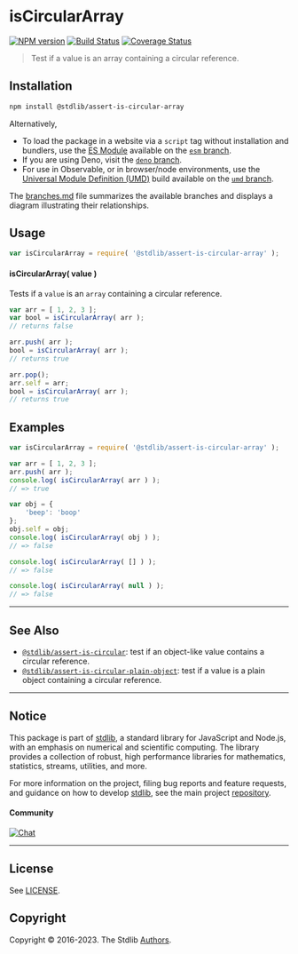 <!--

@license Apache-2.0

Copyright (c) 2018 The Stdlib Authors.

Licensed under the Apache License, Version 2.0 (the "License");
you may not use this file except in compliance with the License.
You may obtain a copy of the License at

   http://www.apache.org/licenses/LICENSE-2.0

Unless required by applicable law or agreed to in writing, software
distributed under the License is distributed on an "AS IS" BASIS,
WITHOUT WARRANTIES OR CONDITIONS OF ANY KIND, either express or implied.
See the License for the specific language governing permissions and
limitations under the License.

-->

# isCircularArray

[![NPM version][npm-image]][npm-url] [![Build Status][test-image]][test-url] [![Coverage Status][coverage-image]][coverage-url] <!-- [![dependencies][dependencies-image]][dependencies-url] -->

> Test if a value is an array containing a circular reference.

<section class="installation">

## Installation

```bash
npm install @stdlib/assert-is-circular-array
```

Alternatively,

-   To load the package in a website via a `script` tag without installation and bundlers, use the [ES Module][es-module] available on the [`esm` branch][esm-url].
-   If you are using Deno, visit the [`deno` branch][deno-url].
-   For use in Observable, or in browser/node environments, use the [Universal Module Definition (UMD)][umd] build available on the [`umd` branch][umd-url].

The [branches.md][branches-url] file summarizes the available branches and displays a diagram illustrating their relationships.

</section>

<section class="usage">

## Usage

```javascript
var isCircularArray = require( '@stdlib/assert-is-circular-array' );
```

#### isCircularArray( value )

Tests if a `value` is an `array` containing a circular reference.

```javascript
var arr = [ 1, 2, 3 ];
var bool = isCircularArray( arr );
// returns false

arr.push( arr );
bool = isCircularArray( arr );
// returns true

arr.pop();
arr.self = arr;
bool = isCircularArray( arr );
// returns true
```

</section>

<!-- /.usage -->

<section class="examples">

## Examples

<!-- eslint no-undef: "error" -->

```javascript
var isCircularArray = require( '@stdlib/assert-is-circular-array' );

var arr = [ 1, 2, 3 ];
arr.push( arr );
console.log( isCircularArray( arr ) );
// => true

var obj = {
    'beep': 'boop'
};
obj.self = obj;
console.log( isCircularArray( obj ) );
// => false

console.log( isCircularArray( [] ) );
// => false

console.log( isCircularArray( null ) );
// => false
```

</section>

<!-- /.examples -->

<!-- Section for related `stdlib` packages. Do not manually edit this section, as it is automatically populated. -->

<section class="related">

* * *

## See Also

-   <span class="package-name">[`@stdlib/assert-is-circular`][@stdlib/assert/is-circular]</span><span class="delimiter">: </span><span class="description">test if an object-like value contains a circular reference.</span>
-   <span class="package-name">[`@stdlib/assert-is-circular-plain-object`][@stdlib/assert/is-circular-plain-object]</span><span class="delimiter">: </span><span class="description">test if a value is a plain object containing a circular reference.</span>

</section>

<!-- /.related -->

<!-- Section for all links. Make sure to keep an empty line after the `section` element and another before the `/section` close. -->


<section class="main-repo" >

* * *

## Notice

This package is part of [stdlib][stdlib], a standard library for JavaScript and Node.js, with an emphasis on numerical and scientific computing. The library provides a collection of robust, high performance libraries for mathematics, statistics, streams, utilities, and more.

For more information on the project, filing bug reports and feature requests, and guidance on how to develop [stdlib][stdlib], see the main project [repository][stdlib].

#### Community

[![Chat][chat-image]][chat-url]

---

## License

See [LICENSE][stdlib-license].


## Copyright

Copyright &copy; 2016-2023. The Stdlib [Authors][stdlib-authors].

</section>

<!-- /.stdlib -->

<!-- Section for all links. Make sure to keep an empty line after the `section` element and another before the `/section` close. -->

<section class="links">

[npm-image]: http://img.shields.io/npm/v/@stdlib/assert-is-circular-array.svg
[npm-url]: https://npmjs.org/package/@stdlib/assert-is-circular-array

[test-image]: https://github.com/stdlib-js/assert-is-circular-array/actions/workflows/test.yml/badge.svg?branch=main
[test-url]: https://github.com/stdlib-js/assert-is-circular-array/actions/workflows/test.yml?query=branch:main

[coverage-image]: https://img.shields.io/codecov/c/github/stdlib-js/assert-is-circular-array/main.svg
[coverage-url]: https://codecov.io/github/stdlib-js/assert-is-circular-array?branch=main

<!--

[dependencies-image]: https://img.shields.io/david/stdlib-js/assert-is-circular-array.svg
[dependencies-url]: https://david-dm.org/stdlib-js/assert-is-circular-array/main

-->

[chat-image]: https://img.shields.io/gitter/room/stdlib-js/stdlib.svg
[chat-url]: https://gitter.im/stdlib-js/stdlib/

[stdlib]: https://github.com/stdlib-js/stdlib

[stdlib-authors]: https://github.com/stdlib-js/stdlib/graphs/contributors

[umd]: https://github.com/umdjs/umd
[es-module]: https://developer.mozilla.org/en-US/docs/Web/JavaScript/Guide/Modules

[deno-url]: https://github.com/stdlib-js/assert-is-circular-array/tree/deno
[umd-url]: https://github.com/stdlib-js/assert-is-circular-array/tree/umd
[esm-url]: https://github.com/stdlib-js/assert-is-circular-array/tree/esm
[branches-url]: https://github.com/stdlib-js/assert-is-circular-array/blob/main/branches.md

[stdlib-license]: https://raw.githubusercontent.com/stdlib-js/assert-is-circular-array/main/LICENSE

<!-- <related-links> -->

[@stdlib/assert/is-circular]: https://github.com/stdlib-js/assert-is-circular

[@stdlib/assert/is-circular-plain-object]: https://github.com/stdlib-js/assert-is-circular-plain-object

<!-- </related-links> -->

</section>

<!-- /.links -->
